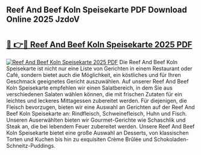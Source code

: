 ## Reef And Beef Koln Speisekarte PDF Download Online 2025 JzdoV

# <h2><a href="http://gccb6o6.nevu.top/?p=Reef+And+Beef+Koln+Speisekarte">🔗 👉🔴 Reef And Beef Koln Speisekarte 2025 PDF</a></h2>

[![Reef And Beef Koln Speisekarte 2025 PDF](https://i.imgur.com/dBaPXMq.png)](http://gccb6o6.nevu.top/?p=Reef+And+Beef+Koln+Speisekarte)
Die Reef And Beef Koln Speisekarte ist nicht nur eine Liste von Gerichten in einem Restaurant oder Café, sondern bietet auch die Möglichkeit, ein köstliches und für Ihren Geschmack geeignetes Gericht auszuwählen. Auf unserer Reef And Beef Koln Speisekarte empfehlen wir einen Salatbereich, in dem Sie aus verschiedenen Salaten wählen können, die mit frischen Zutaten für ein leichtes und leckeres Mittagessen zubereitet werden. Für diejenigen, die Fleisch bevorzugen, bieten wir eine Auswahl an Gerichten auf der Reef And Beef Koln Speisekarte an: Rindfleisch, Schweinefleisch, Huhn und Fisch. Unseren Auserwählten bieten wir Gourmet-Gerichte wie Schaschlik und Steak an, die bei lebendem Feuer zubereitet werden. Unsere Reef And Beef Koln Speisekarte bietet eine große Auswahl an Desserts, von klassischen Torten und Kuchen bis hin zu exquisiten Crème Brûlée und Schokoladen-Schneitz-Puddings.
